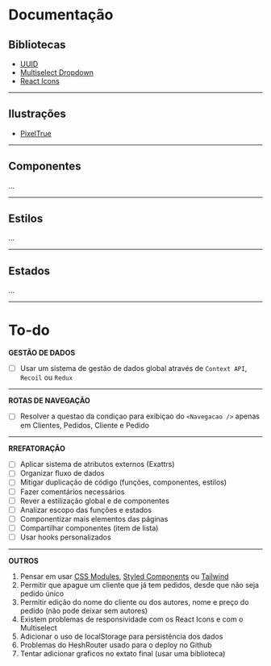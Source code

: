 # Documentação
## Bibliotecas
* [UUID](https://www.npmjs.com/package/uuid)
* [Multiselect Dropdown](https://www.npmjs.com/package/multiselect-react-dropdown)
* [React Icons](https://www.npmjs.com/package/react-icons)
***
## Ilustrações
* [PixelTrue](https://www.pixeltrue.com/free-packs/)
***
## Componentes
...
***
## Estilos
...
***
## Estados
...
***

# To-do
**GESTÃO DE DADOS**
- [ ] Usar um sistema de gestão de dados global através de ```Context API```, ```Recoil``` ou ```Redux```
***
**ROTAS DE NAVEGAÇÃO**
- [ ] Resolver a questao da condiçao para exibiçao do ```<Navegacao />``` apenas em Clientes, Pedidos, Cliente e Pedido
***
**RREFATORAÇÃO**
- [ ] Aplicar sistema de atributos externos (Exattrs)
- [ ] Organizar fluxo de dados
- [ ] Mitigar duplicação de código (funções, componentes, estilos)
- [ ] Fazer comentários necessários
- [ ] Rever a estilização global e de componentes
- [ ] Analizar escopo das funções e estados
- [ ] Componentizar mais elementos das páginas
- [ ] Compartilhar componentes (item de lista)
- [ ] Usar hooks personalizados
***
**OUTROS**
1. Pensar em usar [CSS Modules](https://www.npmjs.com/package/typescript-plugin-css-modules), [Styled Components](https://www.npmjs.com/package/styled-components) ou [Tailwind](https://www.npmjs.com/package/tailwindcss)
2. Permitir que apague um cliente que já tem pedidos, desde que não seja pedido único
3. Permitir edição do nome do cliente ou dos autores, nome e preço do pedido (não pode deixar sem autores)
4. Existem problemas de responsividade com os React Icons e com o Multiselect
5. Adicionar o uso de localStorage para persistência dos dados
6. Problemas do HeshRouter usado para o deploy no Github
7. Tentar adicionar graficos no extato final (usar uma biblioteca)